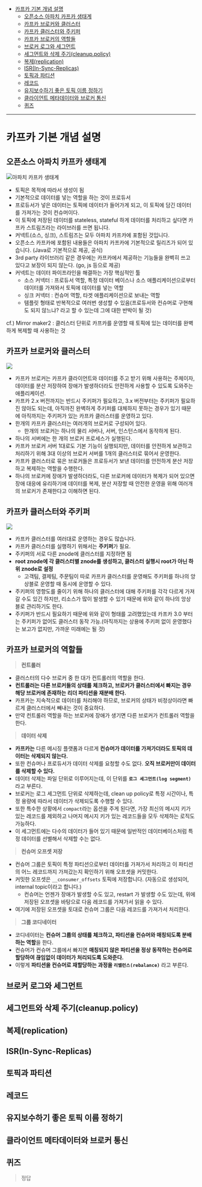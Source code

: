 - [카프카 기본 개념 설명](#카프카-기본-개념-설명)
  - [오픈소스 아파치 카프카 생태계](#오픈소스-아파치-카프카-생태계)
  - [카프카 브로커와 클러스터](#카프카-브로커와-클러스터)
  - [카프카 클러스터와 주키퍼](#카프카-클러스터와-주키퍼)
  - [카프카 브로커의 역할들](#카프카-브로커의-역할들)
  - [브로커 로그와 세그먼트](#브로커-로그와-세그먼트)
  - [세그먼트와 삭제 주기(cleanup.policy)](#세그먼트와-삭제-주기cleanuppolicy)
  - [복제(replication)](#복제replication)
  - [ISR(In-Sync-Replicas)](#isrin-sync-replicas)
  - [토픽과 파티션](#토픽과-파티션)
  - [레코드](#레코드)
  - [유지보수하기 좋은 토픽 이름 정하기](#유지보수하기-좋은-토픽-이름-정하기)
  - [클라이언트 메타데이터와 브로커 통신](#클라이언트-메타데이터와-브로커-통신)
  - [퀴즈](#퀴즈)

---

# 카프카 기본 개념 설명

## 오픈소스 아파치 카프카 생태계

![아파치 카프카 생태계](/images/2022-06-07-00-22-09.png)

- 토픽은 목적에 따라서 생성이 됨
- 기본적으로 데이터를 넣는 역할을 하는 것이 프로듀서
- 프로듀서가 넣은 데이터는 토픽에 데이터가 들어가게 되고, 이 토픽에 담긴 데이터를 가져가는 것이 컨슈머이다.
- 이 토픽에 저장된 데이터를 stateless, stateful 하게 데이터를 처리하고 싶다면 카프카 스트림즈라는 라이브러를 쓰면 됩니다.
- 커넥트(소스, 싱크), 스트림즈는 모두 아파치 카프카에 포함된 것입니다.
- 오픈소스 카프카에 포함된 내용들은 아파치 카프카에 기본적으로 릴리즈가 되어 있습니다. (Java로 기본적으로 제공, 공식)
- 3rd party 라이브러리 같은 경우에는 카프카에서 제공하는 기능들을 완벽히 쓰고 있다고 보장이 되지 않는다. (go, js 등으로 제공)
- 커넥트는 데이터 파이프라인을 해결하는 가장 핵심적인 툴
  - 소스 커넥터 : 프로듀서 역할, 특정 데이터 베이스나 소스 애플리케이션으로부터 데이터를 가져와서 토픽에 데이터를 넣는 역할
  - 싱크 커넥터 : 컨슈머 역할, 타겟 애플리케이션으로 보내는 역할
  - 템플릿 형태로 반복적으로 여러번 생성할 수 있음(프로듀서와 컨슈머로 구현해도 되지 않느냐? 라고 할 수 있는데 그에 대한 반박이 될 것)

cf.) Mirror maker2 : 클러스터 단위로 카프카를 운영할 때 토픽에 있는 데이터를 완벽하게 복제할 때 사용하는 것

## 카프카 브로커와 클러스터

![](/images/2022-06-07-01-30-08.png)

- 카프카 브로커는 카프카 클라이언트와 데이터를 주고 받기 위해 사용하는 주체이자, 데이터를 분산 저장하여 장애가 발생하더라도 안전하게 사용할 수 있도록 도와주는 애플리케이션.
- 카프카 2.x 버전까지는 반드시 주키퍼가 필요하고, 3.x 버전부터는 주키퍼가 필요하진 않아도 되는데, 아직까진 완벽하게 주키퍼를 대체하지 못하는 경우가 있기 때문에 아직까지는 주키퍼가 있는 카프카 클러스터를 운영하고 있다.
- 한개의 카프카 클러스터는 여러개의 브로커로 구성되어 있다.
  - 한개의 브로커는 하나의 물리 서버나, 서버, 인스턴스에서 동작하게 된다.
- 하나의 서버에는 한 개의 브로커 프로세스가 실행된다.
- 카프카 브로커 서버 1대로도 기본 기능이 실행되지만, 데이터를 안전하게 보관하고 처리하기 위해 3대 이상의 브로커 서버를 1개의 클러스터로 묶어서 운영한다.
- 카프카 클러스터로 묶은 브로커들은 프로듀서가 보낸 데이터를 안전하게 분산 저장하고 복제하는 역할을 수행한다.
- 하나의 브로커에 장애가 발생하더라도, 다른 브로커에 데이터가 복제가 되어 있으면 장애 대응에 유리하기에 데이터를 복제, 분산 저장할 때 안전한 운영을 위해 여러개의 브로커가 존재한다고 이해하면 된다.

## 카프카 클러스터와 주키퍼

![](/images/2022-06-07-01-35-38.png)

- 카프카 클러스터를 여러대로 운영하는 경우도 많습니다.
- 카프카 클러스터를 실행하기 위해서는 **주키퍼**가 필요.
- 주키퍼의 서로 다른 znode에 클러스터를 지정하면 됨
- **root znode에 각 클러스터별 znode를 생성하고, 클러스터 실행시 root가 아닌 하위 znode로 설정**
  - 고객팀, 결제팀, 주문팀이 따로 카프카 클러스터를 운영해도 주키퍼를 하나의 앙상블로 운영할 때 동시에 운영할 수 있다.
- 주키퍼의 영향도를 줄이기 위해 하나의 클러스터에 대해 주키퍼를 각각 다르게 가져갈 수도 있긴 하지만, 리소스가 많이 발생할 수 있기 때문에 위와 같이 하나의 앙상블로 관리하기도 한다.
- 주키퍼가 반드시 필요하기 때문에 위와 같이 형태를 고려했었는데 카프카 3.0 부터는 주키퍼가 없어도 클러스터 동작 가능.(아직까지는 상용에 주키퍼 없이 운영했다는 보고가 없지만, 가까운 미래에는 될 것)

## 카프카 브로커의 역할들

> **컨트롤러**

- 클러스터의 다수 브로커 중 한 대가 컨트롤러의 역할을 한다.
- **컨트롤러는 다른 브로커들의 상태를 체크하고, 브로커가 클러스터에서 빠지는 경우 해당 브로커에 존재하는 리더 파티션을 재분배 한다.**
- 카프카는 지속적으로 데이터를 처리해야 하므로, 브로커의 상태가 비정상이라면 빠르게 클러스터에서 빼내는 것이 중요하다.
- 만약 컨트롤러 역할을 하는 브로커에 장애가 생기면 다른 브로커가 컨트롤러 역할을 한다.

> **데이터 삭제**

- **카프카는** 다른 메시징 플랫폼과 다르게 **컨슈머가 데이터를 가져가더라도 토픽의 데이터는 삭제되지 않는다.**
- 또한 컨슈머나 프로듀서가 데이터 삭제를 요청할 수도 없다. **오직 브로커만이 데이터를 삭제할 수 있다.**
- 데이터 삭제는 파일 단위로 이루어지는데, 이 단위를 **`로그 세그먼트(log segment)`** 라고 부른다.
- 브로커는 로그 세그먼트 단위로 삭제하는데, clean up policy로 특정 시간이나, 특정 용량에 따라서 데이터가 삭제되도록 수행할 수 있다.
- 또한 특수한 상황에서 `compact`라는 옵션을 주게 된다면, 가장 최신의 메시지 키가 있는 레코드를 제외하고 나머지 메시지 키가 있는 레코드들을 모두 삭제하는 로직도 가능하다.
- 이 세그먼트에는 다수의 데이터가 들어 있기 때문에 일반적인 데이터베이스처럼 특정 데이터를 선별해서 삭제할 수는 없다.

> **컨슈머 오프셋 저장**

- 컨슈머 그룹은 토픽이 특정 파티션으로부터 데이터를 가져가서 처리하고 이 파티션의 어느 레코드까지 가져갔는지 확인하기 위해 오프셋을 커밋한다.
- 커밋한 오프셋은 `__consumer_offsets` 토픽에 저장합니다. (자동으로 생성되어, internal topic이라고 합니다.)
  - 컨슈머는 언젠가 장애가 발생할 수도 있고, restart 가 발생할 수도 있는데, 위에 저장된 오프셋을 바탕으로 다음 레코드를 가져가서 읽을 수 있다.
- 여기에 저장된 오프셋을 토대로 컨슈머 그룹은 다음 레코드를 가져가서 처리한다.

> **그룹 코디네이터**

- 코디네이터는 **컨슈머 그룹의 상태를 체크하고, 파티션을 컨슈머와 매칭되도록 분배하는 역할**을 한다.
- 컨슈머가 컨슈머 그룹에서 빠지면 **매칭되지 않은 파티션을 정상 동작하는 컨슈머로 할당하여 끊임없이 데이터가 처리되도록 도와준다.**
- 이렇게 **파티션을 컨슈머로 재할당하는 과정을 `리밸런스(rebalance)`** 라고 부른다.

## 브로커 로그와 세그먼트

## 세그먼트와 삭제 주기(cleanup.policy)

## 복제(replication)

## ISR(In-Sync-Replicas)

## 토픽과 파티션

## 레코드

## 유지보수하기 좋은 토픽 이름 정하기

## 클라이언트 메타데이터와 브로커 통신

## 퀴즈


> 정답